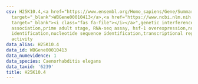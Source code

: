 ```yaml
---
csv: H25K10.4,<a href="https://www.ensembl.org/Homo_sapiens/Gene/Summary?db=core;g=WBGene00010413"
  target="_blank">WBGene00010413</a>,<a href="https://www.ncbi.nlm.nih.gov/pubmed/30894454"
  target="_blank"><i class="fas fa-file"></i></a>",genetic interference,functional
  association,prime adult stage, RNA-seq assay, hsf-1 overexpression,nucleotide sequence
  identification,nucleotide sequence identification,transcriptional regulation,up-regulates
  activity
data_alias: H25K10.4
data_id: WBGene00010413
data_numevidence: 1
data_species: Caenorhabditis elegans
data_taxid: '6239'
title: H25K10.4
---
```

